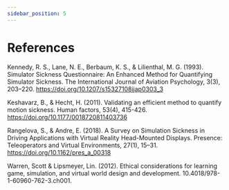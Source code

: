 ```yaml
---
sidebar_position: 5
---
```


# References

Kennedy, R. S., Lane, N. E., Berbaum, K. S., & Lilienthal, M. G. (1993). Simulator Sickness Questionnaire: An Enhanced Method for Quantifying Simulator Sickness. The International Journal of Aviation Psychology, 3(3), 203–220. https://doi.org/10.1207/s15327108ijap0303_3

Keshavarz, B., & Hecht, H. (2011). Validating an efficient method to quantify motion sickness. Human factors, 53(4), 415-426. https://doi.org/10.1177/0018720811403736

Rangelova, S., & Andre, E. (2018). A Survey on Simulation Sickness in Driving Applications with Virtual Reality Head-Mounted Displays. Presence: Teleoperators and Virtual Environments, 27(1), 15–31. https://doi.org/10.1162/pres_a_00318 

Warren, Scott & Lipsmeyer, Lin. (2012). Ethical considerations for learning game, simulation, and virtual world design and development. 10.4018/978-1-60960-762-3.ch001.
